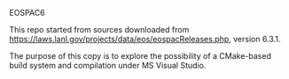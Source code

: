 EOSPAC6

This repo started from sources downloaded from
https://laws.lanl.gov/projects/data/eos/eospacReleases.php, version 6.3.1.

The purpose of this copy is to explore the possibility of a CMake-based 
build system and compilation under MS Visual Studio.

